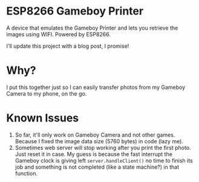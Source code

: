 # ESP8266 Gameboy Printer

A device that emulates the Gameboy Printer and lets you retrieve the images using WIFI. Powered by ESP8266.

I'll update this project with a blog post, I promise!

# Why?

I put this together just so I can easily transfer photos from my Gameboy Camera to my phone, on the go.

# Known Issues

1. So far, it'll only work on Gameboy Camera and not other games. Because I fixed the image data size (5760 bytes) in code (lazy me).
2. Sometimes web server will stop working after you print the first photo. Just reset it in case. My guess is because the fast interrupt the Gameboy clock is giving left `server.handleClient()` no time to finish its job and something is not completed (like a state machine?) in that function.
